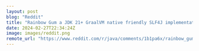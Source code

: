 ```yaml
---
layout: post
blog: "Reddit"
title: "Rainbow Gum a JDK 21+ GraalVM native friendly SLF4J implementation experimental release."
date: 2024-02-27T22:34:24Z
image: images/reddit.png
remote_url: "https://www.reddit.com/r/java/comments/1b1pa6x/rainbow_gum_a_jdk_21_graalvm_native_friendly/"
---
```

